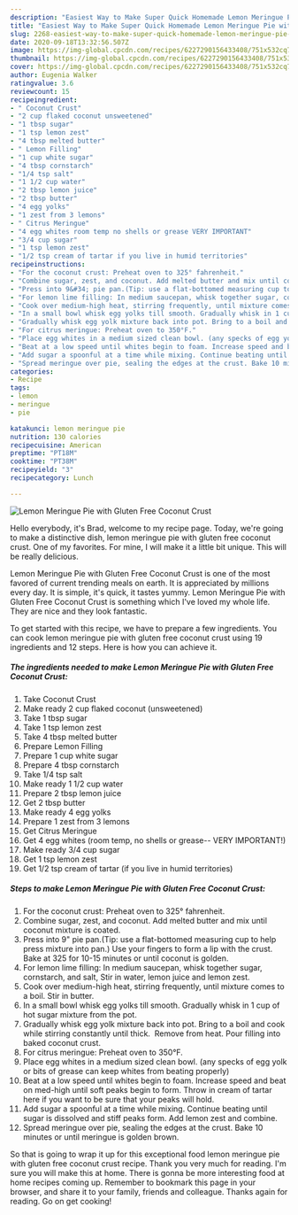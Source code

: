 ```yaml
---
description: "Easiest Way to Make Super Quick Homemade Lemon Meringue Pie with Gluten Free Coconut Crust"
title: "Easiest Way to Make Super Quick Homemade Lemon Meringue Pie with Gluten Free Coconut Crust"
slug: 2268-easiest-way-to-make-super-quick-homemade-lemon-meringue-pie-with-gluten-free-coconut-crust
date: 2020-09-18T13:32:56.507Z
image: https://img-global.cpcdn.com/recipes/6227290156433408/751x532cq70/lemon-meringue-pie-with-gluten-free-coconut-crust-recipe-main-photo.jpg
thumbnail: https://img-global.cpcdn.com/recipes/6227290156433408/751x532cq70/lemon-meringue-pie-with-gluten-free-coconut-crust-recipe-main-photo.jpg
cover: https://img-global.cpcdn.com/recipes/6227290156433408/751x532cq70/lemon-meringue-pie-with-gluten-free-coconut-crust-recipe-main-photo.jpg
author: Eugenia Walker
ratingvalue: 3.6
reviewcount: 15
recipeingredient:
- " Coconut Crust"
- "2 cup flaked coconut unsweetened"
- "1 tbsp sugar"
- "1 tsp lemon zest"
- "4 tbsp melted butter"
- " Lemon Filling"
- "1 cup white sugar"
- "4 tbsp cornstarch"
- "1/4 tsp salt"
- "1 1/2 cup water"
- "2 tbsp lemon juice"
- "2 tbsp butter"
- "4 egg yolks"
- "1 zest from 3 lemons"
- " Citrus Meringue"
- "4 egg whites room temp no shells or grease VERY IMPORTANT"
- "3/4 cup sugar"
- "1 tsp lemon zest"
- "1/2 tsp cream of tartar if you live in humid territories"
recipeinstructions:
- "For the coconut crust: Preheat oven to 325° fahrenheit."
- "Combine sugar, zest, and coconut. Add melted butter and mix until coconut mixture is coated."
- "Press into 9&#34; pie pan.(Tip: use a flat-bottomed measuring cup to help press mixture into pan.) Use your fingers to form a lip with the crust. Bake at 325 for 10-15 minutes or until coconut is golden."
- "For lemon lime filling: In medium saucepan, whisk together sugar, cornstarch, and salt, Stir in water, lemon juice and lemon zest."
- "Cook over medium-high heat, stirring frequently, until mixture comes to a boil. Stir in butter."
- "In a small bowl whisk egg yolks till smooth. Gradually whisk in 1 cup of hot sugar mixture from the pot."
- "Gradually whisk egg yolk mixture back into pot. Bring to a boil and cook while stirring constantly until thick.  Remove from heat. Pour filling into baked coconut crust."
- "For citrus meringue: Preheat oven to 350°F."
- "Place egg whites in a medium sized clean bowl. (any specks of egg yolk or bits of grease can keep whites from beating properly)"
- "Beat at a low speed until whites begin to foam. Increase speed and beat on med-high until soft peaks begin to form. Throw in cream of tartar here if you want to be sure that your peaks will hold."
- "Add sugar a spoonful at a time while mixing. Continue beating until sugar is dissolved and stiff peaks form. Add lemon zest and combine."
- "Spread meringue over pie, sealing the edges at the crust. Bake 10 minutes or until meringue is golden brown."
categories:
- Recipe
tags:
- lemon
- meringue
- pie

katakunci: lemon meringue pie 
nutrition: 130 calories
recipecuisine: American
preptime: "PT18M"
cooktime: "PT38M"
recipeyield: "3"
recipecategory: Lunch

---
```



![Lemon Meringue Pie with Gluten Free Coconut Crust](https://img-global.cpcdn.com/recipes/6227290156433408/751x532cq70/lemon-meringue-pie-with-gluten-free-coconut-crust-recipe-main-photo.jpg)

Hello everybody, it's Brad, welcome to my recipe page. Today, we're going to make a distinctive dish, lemon meringue pie with gluten free coconut crust. One of my favorites. For mine, I will make it a little bit unique. This will be really delicious.

Lemon Meringue Pie with Gluten Free Coconut Crust is one of the most favored of current trending meals on earth. It is appreciated by millions every day. It is simple, it's quick, it tastes yummy. Lemon Meringue Pie with Gluten Free Coconut Crust is something which I've loved my whole life. They are nice and they look fantastic.




To get started with this recipe, we have to prepare a few ingredients. You can cook lemon meringue pie with gluten free coconut crust using 19 ingredients and 12 steps. Here is how you can achieve it.

<!--inarticleads1-->

##### The ingredients needed to make Lemon Meringue Pie with Gluten Free Coconut Crust:

1. Take  Coconut Crust
1. Make ready 2 cup flaked coconut (unsweetened)
1. Take 1 tbsp sugar
1. Take 1 tsp lemon zest
1. Take 4 tbsp melted butter
1. Prepare  Lemon Filling
1. Prepare 1 cup white sugar
1. Prepare 4 tbsp cornstarch
1. Take 1/4 tsp salt
1. Make ready 1 1/2 cup water
1. Prepare 2 tbsp lemon juice
1. Get 2 tbsp butter
1. Make ready 4 egg yolks
1. Prepare 1 zest from 3 lemons
1. Get  Citrus Meringue
1. Get 4 egg whites (room temp, no shells or grease-- VERY IMPORTANT!)
1. Make ready 3/4 cup sugar
1. Get 1 tsp lemon zest
1. Get 1/2 tsp cream of tartar (if you live in humid territories)




<!--inarticleads2-->

##### Steps to make Lemon Meringue Pie with Gluten Free Coconut Crust:

1. For the coconut crust: Preheat oven to 325° fahrenheit.
1. Combine sugar, zest, and coconut. Add melted butter and mix until coconut mixture is coated.
1. Press into 9&#34; pie pan.(Tip: use a flat-bottomed measuring cup to help press mixture into pan.) Use your fingers to form a lip with the crust. Bake at 325 for 10-15 minutes or until coconut is golden.
1. For lemon lime filling: In medium saucepan, whisk together sugar, cornstarch, and salt, Stir in water, lemon juice and lemon zest.
1. Cook over medium-high heat, stirring frequently, until mixture comes to a boil. Stir in butter.
1. In a small bowl whisk egg yolks till smooth. Gradually whisk in 1 cup of hot sugar mixture from the pot.
1. Gradually whisk egg yolk mixture back into pot. Bring to a boil and cook while stirring constantly until thick.  Remove from heat. Pour filling into baked coconut crust.
1. For citrus meringue: Preheat oven to 350°F.
1. Place egg whites in a medium sized clean bowl. (any specks of egg yolk or bits of grease can keep whites from beating properly)
1. Beat at a low speed until whites begin to foam. Increase speed and beat on med-high until soft peaks begin to form. Throw in cream of tartar here if you want to be sure that your peaks will hold.
1. Add sugar a spoonful at a time while mixing. Continue beating until sugar is dissolved and stiff peaks form. Add lemon zest and combine.
1. Spread meringue over pie, sealing the edges at the crust. Bake 10 minutes or until meringue is golden brown.




So that is going to wrap it up for this exceptional food lemon meringue pie with gluten free coconut crust recipe. Thank you very much for reading. I'm sure you will make this at home. There is gonna be more interesting food at home recipes coming up. Remember to bookmark this page in your browser, and share it to your family, friends and colleague. Thanks again for reading. Go on get cooking!
